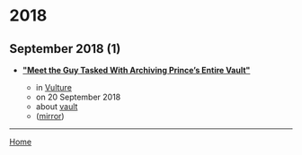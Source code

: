 # 2018

## September 2018 (1)

 - [**"Meet the Guy Tasked With Archiving Prince’s Entire Vault"**](https://www.vulture.com/2018/09/prince-vault-archivist-michael-howe-interview.html)

    - in [Vulture](https://www.vulture.com/)
    - on 20 September 2018
    - about [vault](../../topics/vault/index.md)
    - ([mirror](https://web.archive.org/web/*/https://www.vulture.com/2018/09/prince-vault-archivist-michael-howe-interview.html))

----

[Home](../index.md)

